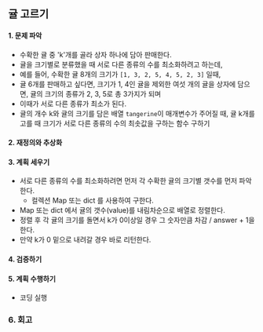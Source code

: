 ## 귤 고르기
#### 1. 문제 파악
- 수확한 귤 중 'k'개를 골라 상자 하나에 담아 판매한다.
- 귤을 크기별로 분류했을 때 서로 다른 종류의 수를 최소화하려고 하는데,
- 예를 들어, 수확한 귤 8개의 크기가 `[1, 3, 2, 5, 4, 5, 2, 3]` 일때,
- 귤 6개를 판매하고 싶다면, 크기가 1, 4인 귤을 제외한 여섯 개의 귤을 상자에 담으면, 귤의 크기의 종류가 2, 3, 5로 총 3가지가 되며 
- 이때가 서로 다른 종류가 최소가 된다.
- 귤의 개수 k와 귤의 크기를 담은 배열 `tangerine`이 매개변수가 주어질 때, 귤 k개를 고를 때 크기가 서로 다른 종류의 수의 최솟값을 구하는 함수 구하기
#### 2. 재정의와 추상화
#### 3. 계획 세우기
- 서로 다른 종류의 수를 최소화하려면 먼저 각 수확한 귤의 크기별 갯수를 먼저 파악한다.
  - 컬렉션 Map 또는 dict 를 사용하여 구한다.
- Map 또는 dict 에서 귤의 갯수(value)를 내림차순으로 배열로 정렬한다.
- 정렬 후 각 귤의 크기를 돌면서 k가 0이상일 경우 그 숫자만큼 차감 / answer + 1을 한다.
- 만약 k가 0 밑으로 내려갈 경우 바로 리턴한다.
#### 4. 검증하기
#### 5. 계획 수행하기
- 코딩 실행

### 6. 회고
